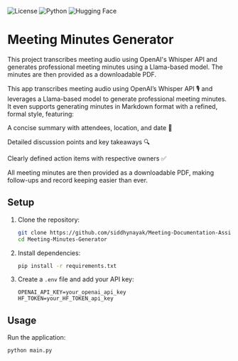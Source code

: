 ![License](https://img.shields.io/badge/license-MIT-blue.svg)
![Python](https://img.shields.io/badge/python-3.8+-blue.svg)
![Hugging Face](https://img.shields.io/badge/Hugging%20Face-Transformers-yellow.svg)

# Meeting Minutes Generator

This project transcribes meeting audio using OpenAI's Whisper API and generates professional meeting minutes using a Llama-based model. The minutes are then provided as a downloadable PDF.

This app transcribes meeting audio using OpenAI’s Whisper API 🎙️ and leverages a Llama-based model to generate professional meeting minutes. It even supports generating minutes in Markdown format with a refined, formal style, featuring:

A concise summary with attendees, location, and date 📅

Detailed discussion points and key takeaways 🔍

Clearly defined action items with respective owners ✅

All meeting minutes are then provided as a downloadable PDF, making follow-ups and record keeping easier than ever.


## Setup

1. Clone the repository:
    ```bash
    git clone https://github.com/siddhynayak/Meeting-Documentation-Assistant.git
    cd Meeting-Minutes-Generator
    ```

2. Install dependencies:
    ```bash
    pip install -r requirements.txt
    ```

3. Create a `.env` file and add your API key:
    ```
    OPENAI_API_KEY=your_openai_api_key
    HF_TOKEN=your_HF_TOKEN_api_key
    ```

## Usage

Run the application:
```bash
python main.py

